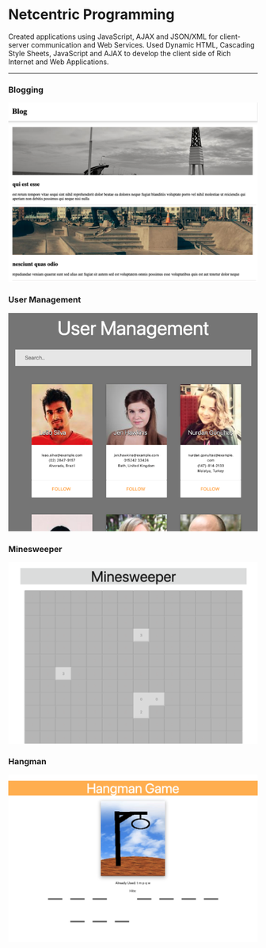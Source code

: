 # Netcentric Programming

Created applications using JavaScript, AJAX and JSON/XML for client-server communication and Web Services. Used Dynamic HTML, Cascading Style Sheets, JavaScript and AJAX to develop the client side of Rich Internet and Web Applications.

---


### Blogging

<p align="center">
<img src ="images/blogging.png" width="650">
</p>

### User Management

<p align="center">
<img src ="images/user_management.png" width="650">
</p>

### Minesweeper

<p align="center">
<img src ="images/minesweeper.png" width="650">
</p>

### Hangman

<p align="center">
<img src ="images/hangman.png" width="650">
</p>
